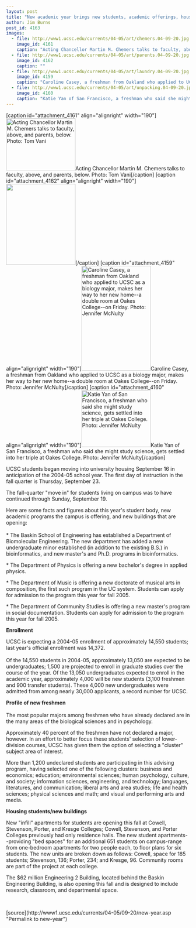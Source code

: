 ```yaml
---
layout: post
title: "New academic year brings new students, academic offerings, housing, other facilities"
author: Jim Burns
post_id: 4163
images:
  - file: http://www1.ucsc.edu/currents/04-05/art/chemers.04-09-20.jpg
    image_id: 4161
    caption: "Acting Chancellor Martin M. Chemers talks to faculty, above, and parents, below. Photo: Tom Vani"
  - file: http://www1.ucsc.edu/currents/04-05/art/parents.04-09-20.jpg
    image_id: 4162
    caption: ""
  - file: http://www1.ucsc.edu/currents/04-05/art/laundry.04-09-20.jpg
    image_id: 4159
    caption: "Caroline Casey, a freshman from Oakland who applied to UCSC as a biology major, makes her way to her new home--a double room at Oakes College--on Friday. Photo: Jennifer McNulty"
  - file: http://www1.ucsc.edu/currents/04-05/art/unpacking.04-09-20.jpg
    image_id: 4160
    caption: "Katie Yan of San Francisco, a freshman who said she might study science, gets settled into her triple at Oakes College. Photo: Jennifer McNulty"
---
```


[caption id="attachment_4161" align="alignright" width="190"]<a href="http://localhost/mysite/wp-content/uploads/2004/09/chemers.04-09-20.jpg"><img class="size-full wp-image-4161" src="http://localhost/mysite/wp-content/uploads/2004/09/chemers.04-09-20.jpg" alt="Acting Chancellor Martin M. Chemers talks to faculty, above, and parents, below. Photo: Tom Vani" width="190" height="142" /></a>Acting Chancellor Martin M. Chemers talks to faculty, above, and parents, below. Photo: Tom Vani[/caption]
[caption id="attachment_4162" align="alignright" width="190"]<a href="http://localhost/mysite/wp-content/uploads/2004/09/parents.04-09-20.jpg"><img class="size-full wp-image-4162" src="http://localhost/mysite/wp-content/uploads/2004/09/parents.04-09-20.jpg" alt="" width="190" height="221" /></a>[/caption]
[caption id="attachment_4159" align="alignright" width="190"]<a href="http://localhost/mysite/wp-content/uploads/2004/09/laundry.04-09-20.jpg"><img class="size-full wp-image-4159" src="http://localhost/mysite/wp-content/uploads/2004/09/laundry.04-09-20.jpg" alt="Caroline Casey, a freshman from Oakland who applied to UCSC as a biology major, makes her way to her new home--a double room at Oakes College--on Friday. Photo: Jennifer McNulty" width="190" height="286" /></a>Caroline Casey, a freshman from Oakland who applied to UCSC as a biology major, makes her way to her new home--a double room at Oakes College--on Friday. Photo: Jennifer McNulty[/caption]
[caption id="attachment_4160" align="alignright" width="190"]<a href="http://localhost/mysite/wp-content/uploads/2004/09/unpacking.04-09-20.jpg"><img class="size-full wp-image-4160" src="http://localhost/mysite/wp-content/uploads/2004/09/unpacking.04-09-20.jpg" alt="Katie Yan of San Francisco, a freshman who said she might study science, gets settled into her triple at Oakes College. Photo: Jennifer McNulty" width="190" height="155" /></a>Katie Yan of San Francisco, a freshman who said she might study science, gets settled into her triple at Oakes College. Photo: Jennifer McNulty[/caption]
<a name="content" id="content"></a>
<p>
  UCSC students began moving into university housing September 16 in anticipation of the 2004-05 school year. The first day of instruction in the fall quarter is Thursday, September 23.
</p>
<p>
  The fall-quarter "move in" for students living on campus was to have continued through Sunday, September 19.
</p>
<p>
  Here are some facts and figures about this year's student body, new academic programs the campus is offering, and new buildings that are opening:<br>
  <br>
  * The Baskin School of Engineering has established a Department of Biomolecular Engineering. The new department has added a new undergraduate minor established (in addition to the existing B.S.) in bioinformatics, and new master's and Ph.D. programs in bioinformatics.
</p>
<p>
  * The Department of Physics is offering a new bachelor's degree in applied physics.
</p>
<p>
  * The Department of Music is offering a new doctorate of musical arts in composition, the first such program in the UC system. Students can apply for admission to the program this year for fall 2005.
</p>
<p>
  * The Department of Community Studies is offering a new master's program in social documentation. Students can apply for admission to the program this year for fall 2005.
</p>
<p>
  <b>Enrollment</b>
</p>
<p>
  UCSC is expecting a 2004-05 enrollment of approximately 14,550 students; last year's official enrollment was 14,372.<br>
  <br>
  Of the 14,550 students in 2004-05, approximately 13,050 are expected to be undergraduates; 1,500 are projected to enroll in graduate studies over the course of the year. Of the 13,050 undergraduates expected to enroll in the academic year, approximately 4,000 will be new students (3,100 freshmen and 900 transfer students). These 4,000 new undergraduates were admitted from among nearly 30,000 applicants, a record number for UCSC.
</p>
<p>
  <b>Profile of new freshmen</b><br>
  <br>
  The most popular majors among freshmen who have already declared are in the many areas of the biological sciences and in psychology.
</p>
<p>
  Approximately 40 percent of the freshmen have not declared a major, however. In an effort to better focus these students' selection of lower-division courses, UCSC has given them the option of selecting a "cluster" subject area of interest.
</p>
<p>
  More than 1,200 undeclared students are participating in this advising program, having selected one of the following clusters: business and economics; education; environmental sciences; human psychology, culture, and society; information sciences, engineering, and technology; languages, literatures, and communication; liberal arts and area studies; life and health sciences; physical sciences and math; and visual and performing arts and media.
</p>
<p>
  <b>Housing students/new buildings</b>
</p>
<p>
  New "infill" apartments for students are opening this fall at Cowell, Stevenson, Porter, and Kresge Colleges; Cowell, Stevenson, and Porter Colleges previously had only residence halls. The new student apartments--providing "bed spaces" for an additional 651 students on campus-range from one-bedroom apartments for two people each, to floor plans for six students. The new units are broken down as follows: Cowell, space for 185 students; Stevenson, 136; Porter, 234; and Kresge, 96. Community rooms are part of the project at each college.
</p>
<p>
  The $62 million Engineering 2 Building, located behind the Baskin Engineering Building, is also opening this fall and is designed to include research, classroom, and departmental space.
</p><br>
<form>

</form>
<p>

</p>
[source](http://www1.ucsc.edu/currents/04-05/09-20/new-year.asp "Permalink to new-year")
